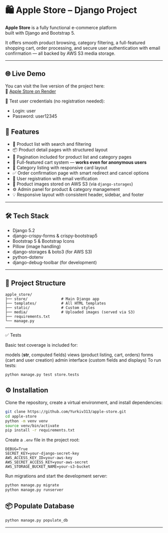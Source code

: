 # 🛍️ Apple Store – Django Project

**Apple Store** is a fully functional e-commerce platform  
built with Django and Bootstrap 5.

It offers smooth product browsing, category filtering, a full-featured shopping cart, order processing, and secure user authentication with email confirmation — all backed by AWS S3 media storage.

---
## 🌐 Live Demo

You can visit the live version of the project here:  
🔗 [Apple Store on Render](https://apple-store-so34.onrender.com/)

🧪 Test user credentials (no registration needed):
- Login: user
- Password: user12345

## 🚀 Features

- 🛒 Product list with search and filtering
- 📦 Product detail pages with structured layout
- 📄 Pagination included for product list and category pages
- 🧺 Full-featured cart system — **works even for anonymous users**
- 📂 Category listing with responsive card layout
- ✅ Order confirmation page with smart redirect and cancel options
- 🔐 User registration with email verification
- 📸 Product images stored on AWS S3 (via `django-storages`)
- ⚙️ Admin panel for product & category management
- 💡 Responsive layout with consistent header, sidebar, and footer

---

## 🛠️ Tech Stack

- Django 5.2  
- django-crispy-forms & crispy-bootstrap5  
- Bootstrap 5 & Bootstrap Icons  
- Pillow (image handling)  
- django-storages & boto3 (for AWS S3)  
- python-dotenv  
- django-debug-toolbar (for development)

---

## 📁 Project Structure

```text
apple_store/
├── store/               # Main Django app
├── templates/           # All HTML templates
├── static/              # Custom styles
├── media/               # Uploaded images (served via S3)
├── requirements.txt
└── manage.py
```

---
✅ Tests

Basic test coverage is included for:

models (__str__, computed fields)
views (product listing, cart, orders)
forms (cart and user creation)
admin interface (custom fields and displays)
To run tests:
```bash
python manage.py test store.tests
```

## ⚙️ Installation

Clone the repository, create a virtual environment, and install dependencies:

```bash
git clone https://github.com/Yurkiv313/apple-store.git
cd apple-store
python -m venv venv
source venv/bin/activate
pip install -r requirements.txt
```

Create a `.env` file in the project root:

```env
DEBUG=True
SECRET_KEY=your-django-secret-key
AWS_ACCESS_KEY_ID=your-aws-key
AWS_SECRET_ACCESS_KEY=your-aws-secret
AWS_STORAGE_BUCKET_NAME=your-s3-bucket
```

Run migrations and start the development server:

```bash
python manage.py migrate
python manage.py runserver
```

## 📦 Populate Database
```bash
python manage.py populate_db
```
---
